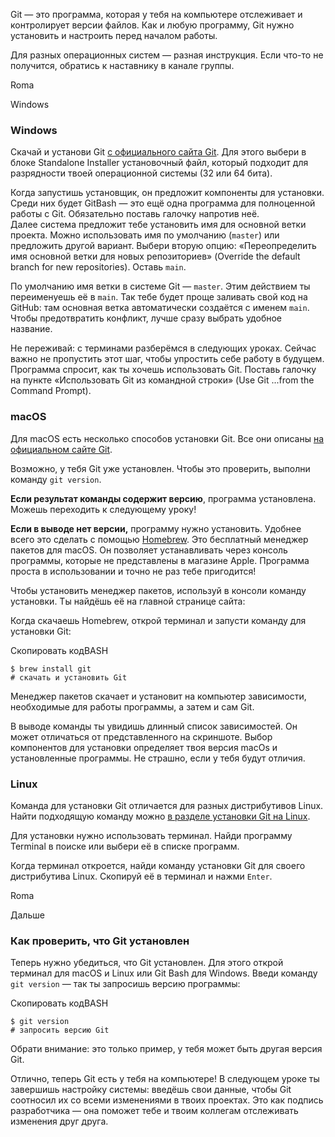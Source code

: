 Git — это программа, которая у тебя на компьютере отслеживает и контролирует версии файлов. Как и любую программу, Git нужно установить и настроить перед началом работы.

Для разных операционных систем — разная инструкция. Если что-то не получится, обратись к наставнику в канале группы.

Roma

Windows

### Windows

Скачай и установи Git [с официального сайта Git](https://git-scm.com/download/). Для этого выбери в блоке Standalone Installer установочный файл, который подходит для разрядности твоей операционной системы (32 или 64 бита).

Когда запустишь установщик, он предложит компоненты для установки. Среди них будет GitBash — это ещё одна программа для полноценной работы с Git. Обязательно поставь галочку напротив неё.\
Далее система предложит тебе установить имя для основной ветки проекта. Можно использовать имя по умолчанию (`master`) или предложить другой вариант. Выбери вторую опцию: «Переопределить имя основной ветки для новых репозиториев» (Override the default branch for new repositories). Оставь `main`.

По умолчанию имя ветки в системе Git — `master`. Этим действием ты переименуешь её в `main`. Так тебе будет проще заливать свой код на GitHub: там основная ветка автоматически создаётся с именем `main`. Чтобы предотвратить конфликт, лучше сразу выбрать удобное название.

Не переживай: с терминами разберёмся в следующих уроках. Сейчас важно не пропустить этот шаг, чтобы упростить себе работу в будущем.
Программа спросит, как ты хочешь использовать Git. Поставь галочку на пункте «Использовать Git из командной строки» (Use Git ...from the Command Prompt).

### macOS

Для macOS есть несколько способов установки Git. Все они описаны [на официальном сайте Git](https://git-scm.com/download/mac).

Возможно, у тебя Git уже установлен. Чтобы это проверить, выполни команду `git version`.

**Если результат команды содержит версию**, программа установлена. Можешь переходить к следующему уроку!

**Если в выводе нет версии,** программу нужно установить. Удобнее всего это сделать с помощью [Homebrew](https://brew.sh/). Это бесплатный менеджер пакетов для macOS. Он позволяет устанавливать через консоль программы, которые не представлены в магазине Apple. Программа проста в использовании и точно не раз тебе пригодится!

Чтобы установить менеджер пакетов, используй в консоли команду установки. Ты найдёшь её на главной странице сайта:

Когда скачаешь Homebrew, открой терминал и запусти команду для установки Git:

Скопировать кодBASH

```
$ brew install git
# скачать и установить Git 
```

Менеджер пакетов скачает и установит на компьютер зависимости, необходимые для работы программы, а затем и сам Git.

В выводе команды ты увидишь длинный список зависимостей. Он может отличаться от представленного на скриншоте. Выбор компонентов для установки определяет твоя версия macOs и установленные программы. Не страшно, если у тебя будут отличия.

### Linux

Команда для установки Git отличается для разных дистрибутивов Linux. Найти подходящую команду можно [в разделе установки Git на Linux](https://git-scm.com/download/linux).

Для установки нужно использовать терминал. Найди программу Terminal в поиске или выбери её в списке программ.

Когда терминал откроется, найди команду установки Git для своего дистрибутива Linux. Скопируй её в терминал и нажми `Enter`.

Roma

Дальше

### Как проверить, что Git установлен

Теперь нужно убедиться, что Git установлен. Для этого открой терминал для macOS и Linux или Git Bash для Windows. Введи команду `git version` — так ты запросишь версию программы:

Скопировать кодBASH

```
$ git version
# запросить версию Git 
```

Обрати внимание: это только пример, у тебя может быть другая версия Git.

Отлично, теперь Git есть у тебя на компьютере! В следующем уроке ты завершишь настройку системы: введёшь свои данные, чтобы Git соотносил их со всеми изменениями в твоих проектах. Это как подпись разработчика — она поможет тебе и твоим коллегам отслеживать изменения друг друга.